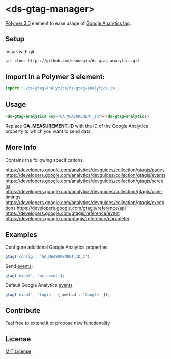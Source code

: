 # &lt;ds-gtag-manager&gt;

[Polymer 3.0](https://polymer-library.polymer-project.org/3.0/docs/devguide/feature-overview) element to ease usage of [Google  Analytics tag](https://developers.google.com/analytics/devguides/collection/gtagjs).

## Setup
Install with git:
```bash
git clone https://github.com/dsunegin/ds-gtag-analytics.git
```

## Import In a Polymer 3 element:

```js
import './ds-gtag-analytics/ds-gtag-analytics.js';
```

## Usage
```html
<ds-gtag-analytics key="GA_MEASUREMENT_ID"></ds-gtag-analytics>
```
 Replace **GA_MEASUREMENT_ID** with the ID of the Google Analytics property to which you want to send data

## More Info

Contains the following specifications.

https://developers.google.com/analytics/devguides/collection/gtagjs/pages
https://developers.google.com/analytics/devguides/collection/gtagjs/events
https://developers.google.com/analytics/devguides/collection/gtagjs/screens
https://developers.google.com/analytics/devguides/collection/gtagjs/user-timings
https://developers.google.com/analytics/devguides/collection/gtagjs/exceptions
https://developers.google.com/gtagjs/reference/api
https://developers.google.com/gtagjs/reference/event
https://developers.google.com/gtagjs/reference/parameter

## Examples

Configure additional Google Analytics properties:

```.ts
gtag('config', 'GA_MEASUREMENT_ID_2');
```

Send [events](https://developers.google.com/analytics/devguides/collection/gtagjs/events):

```.ts
gtag('event', 'my_event');
```

Default Google Analytics [events](https://developers.google.com/analytics/devguides/collection/gtagjs/events)

```.ts
gtag('event', 'login', { method : 'Google' });
```

## Contribute
Feel free to extend it or propose new functionality

## License

[MIT License](https://github.com/dsunegin/ds-gtag-analytics/LICENSE)
